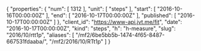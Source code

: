 {
  "properties": {
    "num": [
      1312
    ],
    "unit": [
      "steps"
    ],
    "start": [
      "2016-10-16T00:00:00Z"
    ],
    "end": [
      "2016-10-17T00:00:00Z"
    ],
    "published": [
      "2016-10-17T00:00:00Z"
    ]
  },
  "client_id": "https://www-api.jvt.me/fit",
  "date": "2016-10-17T00:00:00Z",
  "kind": "steps",
  "h": "h-measure",
  "slug": "2016/10/rtt1p",
  "aliases": [
    "/mf2/6be5bb5b-1474-4f65-8487-667531fdaaba/",
    "/mf2/2016/10/RTt1p"
  ]
}
